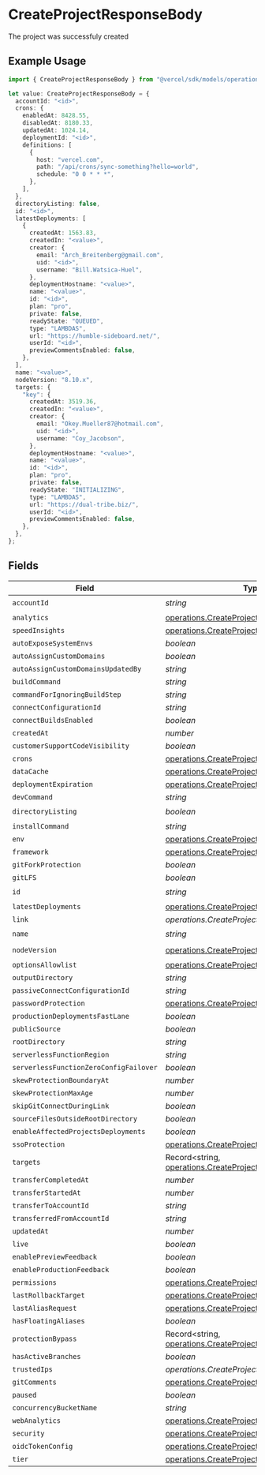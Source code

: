 # CreateProjectResponseBody

The project was successfuly created

## Example Usage

```typescript
import { CreateProjectResponseBody } from "@vercel/sdk/models/operations/createproject.js";

let value: CreateProjectResponseBody = {
  accountId: "<id>",
  crons: {
    enabledAt: 8428.55,
    disabledAt: 8180.33,
    updatedAt: 1024.14,
    deploymentId: "<id>",
    definitions: [
      {
        host: "vercel.com",
        path: "/api/crons/sync-something?hello=world",
        schedule: "0 0 * * *",
      },
    ],
  },
  directoryListing: false,
  id: "<id>",
  latestDeployments: [
    {
      createdAt: 1563.83,
      createdIn: "<value>",
      creator: {
        email: "Arch_Breitenberg@gmail.com",
        uid: "<id>",
        username: "Bill.Watsica-Huel",
      },
      deploymentHostname: "<value>",
      name: "<value>",
      id: "<id>",
      plan: "pro",
      private: false,
      readyState: "QUEUED",
      type: "LAMBDAS",
      url: "https://humble-sideboard.net/",
      userId: "<id>",
      previewCommentsEnabled: false,
    },
  ],
  name: "<value>",
  nodeVersion: "8.10.x",
  targets: {
    "key": {
      createdAt: 3519.36,
      createdIn: "<value>",
      creator: {
        email: "Okey.Mueller87@hotmail.com",
        uid: "<id>",
        username: "Coy_Jacobson",
      },
      deploymentHostname: "<value>",
      name: "<value>",
      id: "<id>",
      plan: "pro",
      private: false,
      readyState: "INITIALIZING",
      type: "LAMBDAS",
      url: "https://dual-tribe.biz/",
      userId: "<id>",
      previewCommentsEnabled: false,
    },
  },
};
```

## Fields

| Field                                                                                                                | Type                                                                                                                 | Required                                                                                                             | Description                                                                                                          |
| -------------------------------------------------------------------------------------------------------------------- | -------------------------------------------------------------------------------------------------------------------- | -------------------------------------------------------------------------------------------------------------------- | -------------------------------------------------------------------------------------------------------------------- |
| `accountId`                                                                                                          | *string*                                                                                                             | :heavy_check_mark:                                                                                                   | N/A                                                                                                                  |
| `analytics`                                                                                                          | [operations.CreateProjectAnalytics](../../models/operations/createprojectanalytics.md)                               | :heavy_minus_sign:                                                                                                   | N/A                                                                                                                  |
| `speedInsights`                                                                                                      | [operations.CreateProjectSpeedInsights](../../models/operations/createprojectspeedinsights.md)                       | :heavy_minus_sign:                                                                                                   | N/A                                                                                                                  |
| `autoExposeSystemEnvs`                                                                                               | *boolean*                                                                                                            | :heavy_minus_sign:                                                                                                   | N/A                                                                                                                  |
| `autoAssignCustomDomains`                                                                                            | *boolean*                                                                                                            | :heavy_minus_sign:                                                                                                   | N/A                                                                                                                  |
| `autoAssignCustomDomainsUpdatedBy`                                                                                   | *string*                                                                                                             | :heavy_minus_sign:                                                                                                   | N/A                                                                                                                  |
| `buildCommand`                                                                                                       | *string*                                                                                                             | :heavy_minus_sign:                                                                                                   | N/A                                                                                                                  |
| `commandForIgnoringBuildStep`                                                                                        | *string*                                                                                                             | :heavy_minus_sign:                                                                                                   | N/A                                                                                                                  |
| `connectConfigurationId`                                                                                             | *string*                                                                                                             | :heavy_minus_sign:                                                                                                   | N/A                                                                                                                  |
| `connectBuildsEnabled`                                                                                               | *boolean*                                                                                                            | :heavy_minus_sign:                                                                                                   | N/A                                                                                                                  |
| `createdAt`                                                                                                          | *number*                                                                                                             | :heavy_minus_sign:                                                                                                   | N/A                                                                                                                  |
| `customerSupportCodeVisibility`                                                                                      | *boolean*                                                                                                            | :heavy_minus_sign:                                                                                                   | N/A                                                                                                                  |
| `crons`                                                                                                              | [operations.CreateProjectCrons](../../models/operations/createprojectcrons.md)                                       | :heavy_minus_sign:                                                                                                   | N/A                                                                                                                  |
| `dataCache`                                                                                                          | [operations.CreateProjectDataCache](../../models/operations/createprojectdatacache.md)                               | :heavy_minus_sign:                                                                                                   | N/A                                                                                                                  |
| `deploymentExpiration`                                                                                               | [operations.CreateProjectDeploymentExpiration](../../models/operations/createprojectdeploymentexpiration.md)         | :heavy_minus_sign:                                                                                                   | N/A                                                                                                                  |
| `devCommand`                                                                                                         | *string*                                                                                                             | :heavy_minus_sign:                                                                                                   | N/A                                                                                                                  |
| `directoryListing`                                                                                                   | *boolean*                                                                                                            | :heavy_check_mark:                                                                                                   | N/A                                                                                                                  |
| `installCommand`                                                                                                     | *string*                                                                                                             | :heavy_minus_sign:                                                                                                   | N/A                                                                                                                  |
| `env`                                                                                                                | [operations.CreateProjectEnv](../../models/operations/createprojectenv.md)[]                                         | :heavy_minus_sign:                                                                                                   | N/A                                                                                                                  |
| `framework`                                                                                                          | [operations.CreateProjectProjectsFramework](../../models/operations/createprojectprojectsframework.md)               | :heavy_minus_sign:                                                                                                   | N/A                                                                                                                  |
| `gitForkProtection`                                                                                                  | *boolean*                                                                                                            | :heavy_minus_sign:                                                                                                   | N/A                                                                                                                  |
| `gitLFS`                                                                                                             | *boolean*                                                                                                            | :heavy_minus_sign:                                                                                                   | N/A                                                                                                                  |
| `id`                                                                                                                 | *string*                                                                                                             | :heavy_check_mark:                                                                                                   | N/A                                                                                                                  |
| `latestDeployments`                                                                                                  | [operations.CreateProjectLatestDeployments](../../models/operations/createprojectlatestdeployments.md)[]             | :heavy_minus_sign:                                                                                                   | N/A                                                                                                                  |
| `link`                                                                                                               | *operations.CreateProjectLink*                                                                                       | :heavy_minus_sign:                                                                                                   | N/A                                                                                                                  |
| `name`                                                                                                               | *string*                                                                                                             | :heavy_check_mark:                                                                                                   | N/A                                                                                                                  |
| `nodeVersion`                                                                                                        | [operations.CreateProjectNodeVersion](../../models/operations/createprojectnodeversion.md)                           | :heavy_check_mark:                                                                                                   | N/A                                                                                                                  |
| `optionsAllowlist`                                                                                                   | [operations.CreateProjectOptionsAllowlist](../../models/operations/createprojectoptionsallowlist.md)                 | :heavy_minus_sign:                                                                                                   | N/A                                                                                                                  |
| `outputDirectory`                                                                                                    | *string*                                                                                                             | :heavy_minus_sign:                                                                                                   | N/A                                                                                                                  |
| `passiveConnectConfigurationId`                                                                                      | *string*                                                                                                             | :heavy_minus_sign:                                                                                                   | N/A                                                                                                                  |
| `passwordProtection`                                                                                                 | [operations.CreateProjectPasswordProtection](../../models/operations/createprojectpasswordprotection.md)             | :heavy_minus_sign:                                                                                                   | N/A                                                                                                                  |
| `productionDeploymentsFastLane`                                                                                      | *boolean*                                                                                                            | :heavy_minus_sign:                                                                                                   | N/A                                                                                                                  |
| `publicSource`                                                                                                       | *boolean*                                                                                                            | :heavy_minus_sign:                                                                                                   | N/A                                                                                                                  |
| `rootDirectory`                                                                                                      | *string*                                                                                                             | :heavy_minus_sign:                                                                                                   | N/A                                                                                                                  |
| `serverlessFunctionRegion`                                                                                           | *string*                                                                                                             | :heavy_minus_sign:                                                                                                   | N/A                                                                                                                  |
| `serverlessFunctionZeroConfigFailover`                                                                               | *boolean*                                                                                                            | :heavy_minus_sign:                                                                                                   | N/A                                                                                                                  |
| `skewProtectionBoundaryAt`                                                                                           | *number*                                                                                                             | :heavy_minus_sign:                                                                                                   | N/A                                                                                                                  |
| `skewProtectionMaxAge`                                                                                               | *number*                                                                                                             | :heavy_minus_sign:                                                                                                   | N/A                                                                                                                  |
| `skipGitConnectDuringLink`                                                                                           | *boolean*                                                                                                            | :heavy_minus_sign:                                                                                                   | N/A                                                                                                                  |
| `sourceFilesOutsideRootDirectory`                                                                                    | *boolean*                                                                                                            | :heavy_minus_sign:                                                                                                   | N/A                                                                                                                  |
| `enableAffectedProjectsDeployments`                                                                                  | *boolean*                                                                                                            | :heavy_minus_sign:                                                                                                   | N/A                                                                                                                  |
| `ssoProtection`                                                                                                      | [operations.CreateProjectSsoProtection](../../models/operations/createprojectssoprotection.md)                       | :heavy_minus_sign:                                                                                                   | N/A                                                                                                                  |
| `targets`                                                                                                            | Record<string, [operations.CreateProjectTargets](../../models/operations/createprojecttargets.md)>                   | :heavy_minus_sign:                                                                                                   | N/A                                                                                                                  |
| `transferCompletedAt`                                                                                                | *number*                                                                                                             | :heavy_minus_sign:                                                                                                   | N/A                                                                                                                  |
| `transferStartedAt`                                                                                                  | *number*                                                                                                             | :heavy_minus_sign:                                                                                                   | N/A                                                                                                                  |
| `transferToAccountId`                                                                                                | *string*                                                                                                             | :heavy_minus_sign:                                                                                                   | N/A                                                                                                                  |
| `transferredFromAccountId`                                                                                           | *string*                                                                                                             | :heavy_minus_sign:                                                                                                   | N/A                                                                                                                  |
| `updatedAt`                                                                                                          | *number*                                                                                                             | :heavy_minus_sign:                                                                                                   | N/A                                                                                                                  |
| `live`                                                                                                               | *boolean*                                                                                                            | :heavy_minus_sign:                                                                                                   | N/A                                                                                                                  |
| `enablePreviewFeedback`                                                                                              | *boolean*                                                                                                            | :heavy_minus_sign:                                                                                                   | N/A                                                                                                                  |
| `enableProductionFeedback`                                                                                           | *boolean*                                                                                                            | :heavy_minus_sign:                                                                                                   | N/A                                                                                                                  |
| `permissions`                                                                                                        | [operations.CreateProjectPermissions](../../models/operations/createprojectpermissions.md)                           | :heavy_minus_sign:                                                                                                   | N/A                                                                                                                  |
| `lastRollbackTarget`                                                                                                 | [operations.CreateProjectLastRollbackTarget](../../models/operations/createprojectlastrollbacktarget.md)             | :heavy_minus_sign:                                                                                                   | N/A                                                                                                                  |
| `lastAliasRequest`                                                                                                   | [operations.CreateProjectLastAliasRequest](../../models/operations/createprojectlastaliasrequest.md)                 | :heavy_minus_sign:                                                                                                   | N/A                                                                                                                  |
| `hasFloatingAliases`                                                                                                 | *boolean*                                                                                                            | :heavy_minus_sign:                                                                                                   | N/A                                                                                                                  |
| `protectionBypass`                                                                                                   | Record<string, [operations.CreateProjectProtectionBypass](../../models/operations/createprojectprotectionbypass.md)> | :heavy_minus_sign:                                                                                                   | N/A                                                                                                                  |
| `hasActiveBranches`                                                                                                  | *boolean*                                                                                                            | :heavy_minus_sign:                                                                                                   | N/A                                                                                                                  |
| `trustedIps`                                                                                                         | *operations.CreateProjectTrustedIps*                                                                                 | :heavy_minus_sign:                                                                                                   | N/A                                                                                                                  |
| `gitComments`                                                                                                        | [operations.CreateProjectGitComments](../../models/operations/createprojectgitcomments.md)                           | :heavy_minus_sign:                                                                                                   | N/A                                                                                                                  |
| `paused`                                                                                                             | *boolean*                                                                                                            | :heavy_minus_sign:                                                                                                   | N/A                                                                                                                  |
| `concurrencyBucketName`                                                                                              | *string*                                                                                                             | :heavy_minus_sign:                                                                                                   | N/A                                                                                                                  |
| `webAnalytics`                                                                                                       | [operations.CreateProjectWebAnalytics](../../models/operations/createprojectwebanalytics.md)                         | :heavy_minus_sign:                                                                                                   | N/A                                                                                                                  |
| `security`                                                                                                           | [operations.CreateProjectSecurity](../../models/operations/createprojectsecurity.md)                                 | :heavy_minus_sign:                                                                                                   | N/A                                                                                                                  |
| `oidcTokenConfig`                                                                                                    | [operations.CreateProjectOidcTokenConfig](../../models/operations/createprojectoidctokenconfig.md)                   | :heavy_minus_sign:                                                                                                   | N/A                                                                                                                  |
| `tier`                                                                                                               | [operations.CreateProjectTier](../../models/operations/createprojecttier.md)                                         | :heavy_minus_sign:                                                                                                   | N/A                                                                                                                  |
